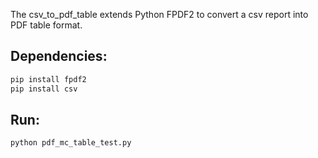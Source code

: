 The csv_to_pdf_table extends Python FPDF2 to convert a csv report into PDF table format.

## Dependencies:
```sh
pip install fpdf2 
pip install csv
```
## Run:
```sh
python pdf_mc_table_test.py
```

